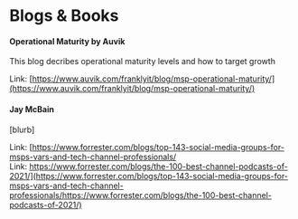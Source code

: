 # Blogs & Books

#### Operational Maturity by Auvik

This blog decribes operational maturity levels and how to target growth

Link: [https://www.auvik.com/franklyit/blog/msp-operational-maturity/](https://www.auvik.com/franklyit/blog/msp-operational-maturity/)

#### Jay McBain

\[blurb]

Link: [https://www.forrester.com/blogs/top-143-social-media-groups-for-msps-vars-and-tech-channel-professionals/\
Link: https://www.forrester.com/blogs/the-100-best-channel-podcasts-of-2021/](https://www.forrester.com/blogs/top-143-social-media-groups-for-msps-vars-and-tech-channel-professionals/https://www.forrester.com/blogs/the-100-best-channel-podcasts-of-2021/)
